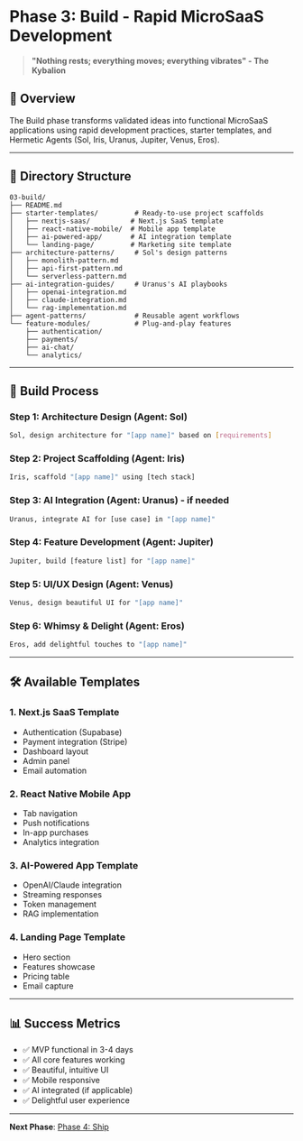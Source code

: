 # Phase 3: Build - Rapid MicroSaaS Development

> **"Nothing rests; everything moves; everything vibrates" - The Kybalion**

## 🎯 Overview

The Build phase transforms validated ideas into functional MicroSaaS applications using rapid development practices, starter templates, and Hermetic Agents (Sol, Iris, Uranus, Jupiter, Venus, Eros).

---

## 📂 Directory Structure

```
03-build/
├── README.md
├── starter-templates/         # Ready-to-use project scaffolds
│   ├── nextjs-saas/          # Next.js SaaS template
│   ├── react-native-mobile/  # Mobile app template
│   ├── ai-powered-app/       # AI integration template
│   └── landing-page/         # Marketing site template
├── architecture-patterns/     # Sol's design patterns
│   ├── monolith-pattern.md
│   ├── api-first-pattern.md
│   └── serverless-pattern.md
├── ai-integration-guides/     # Uranus's AI playbooks
│   ├── openai-integration.md
│   ├── claude-integration.md
│   └── rag-implementation.md
├── agent-patterns/            # Reusable agent workflows
└── feature-modules/           # Plug-and-play features
    ├── authentication/
    ├── payments/
    ├── ai-chat/
    └── analytics/
```

---

## 🚀 Build Process

### Step 1: Architecture Design (Agent: Sol)
```bash
Sol, design architecture for "[app name]" based on [requirements]
```

### Step 2: Project Scaffolding (Agent: Iris)
```bash
Iris, scaffold "[app name]" using [tech stack]
```

### Step 3: AI Integration (Agent: Uranus) - if needed
```bash
Uranus, integrate AI for [use case] in "[app name]"
```

### Step 4: Feature Development (Agent: Jupiter)
```bash
Jupiter, build [feature list] for "[app name]"
```

### Step 5: UI/UX Design (Agent: Venus)
```bash
Venus, design beautiful UI for "[app name]"
```

### Step 6: Whimsy & Delight (Agent: Eros)
```bash
Eros, add delightful touches to "[app name]"
```

---

## 🛠️ Available Templates

### 1. Next.js SaaS Template
- Authentication (Supabase)
- Payment integration (Stripe)
- Dashboard layout
- Admin panel
- Email automation

### 2. React Native Mobile App
- Tab navigation
- Push notifications
- In-app purchases
- Analytics integration

### 3. AI-Powered App Template
- OpenAI/Claude integration
- Streaming responses
- Token management
- RAG implementation

### 4. Landing Page Template
- Hero section
- Features showcase
- Pricing table
- Email capture

---

## 📊 Success Metrics

- ✅ MVP functional in 3-4 days
- ✅ All core features working
- ✅ Beautiful, intuitive UI
- ✅ Mobile responsive
- ✅ AI integrated (if applicable)
- ✅ Delightful user experience

---

**Next Phase**: [Phase 4: Ship](../04-ship/README.md)
